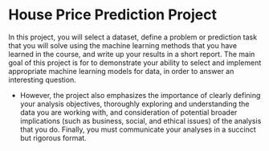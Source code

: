 # House Price Prediction Project 

In this project, you will select a dataset, define a problem or prediction task that you will solve using the machine learning methods that you have learned in the course, and write up your results in a short report. The main goal of this project is for to demonstrate your ability to select and implement appropriate machine learning models for data, in order to answer an interesting question.
* However, the project also emphasizes the importance of clearly defining your analysis objectives, thoroughly exploring and understanding the data you are working with, and consideration of potential broader implications (such as business, social, and ethical issues) of the analysis that you do. Finally, you must communicate your analyses in a succinct but rigorous format.
